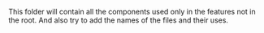 This folder will contain all the components used only in the features not in the root. And also try to add the names of the files and their uses.
